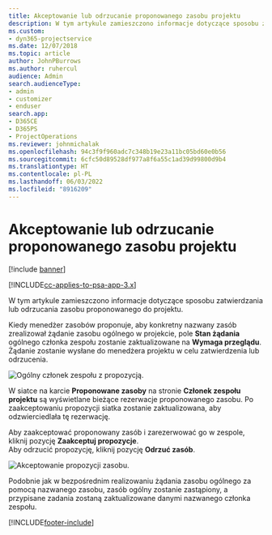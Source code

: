 ```yaml
---
title: Akceptowanie lub odrzucanie proponowanego zasobu projektu
description: W tym artykule zamieszczono informacje dotyczące sposobu zatwierdzania lub odrzucania zasobu proponowanego do projektu.
ms.custom:
- dyn365-projectservice
ms.date: 12/07/2018
ms.topic: article
author: JohnPBurrows
ms.author: ruhercul
audience: Admin
search.audienceType:
- admin
- customizer
- enduser
search.app:
- D365CE
- D365PS
- ProjectOperations
ms.reviewer: johnmichalak
ms.openlocfilehash: 94c3f9f960adc7c348b19e23a11bc05bd60e0b56
ms.sourcegitcommit: 6cfc50d89528df977a8f6a55c1ad39d99800d9b4
ms.translationtype: HT
ms.contentlocale: pl-PL
ms.lasthandoff: 06/03/2022
ms.locfileid: "8916209"
---
```

# <a name="accept-or-reject-a-proposed-project-resource"></a>Akceptowanie lub odrzucanie proponowanego zasobu projektu

[!include [banner](../includes/psa-now-project-operations.md)]

[!INCLUDE[cc-applies-to-psa-app-3.x](../includes/cc-applies-to-psa-app-3x.md)]

W tym artykule zamieszczono informacje dotyczące sposobu zatwierdzania lub odrzucania zasobu proponowanego do projektu.

Kiedy menedżer zasobów proponuje, aby konkretny nazwany zasób zrealizował żądanie zasobu ogólnego w projekcie, pole **Stan żądania** ogólnego członka zespołu zostanie zaktualizowane na **Wymaga przeglądu**. Żądanie zostanie wysłane do menedżera projektu w celu zatwierdzenia lub odrzucenia.

![Ogólny członek zespołu z propozycją.](media/RM-how-to-19.png)

W siatce na karcie **Proponowane zasoby** na stronie **Członek zespołu projektu** są wyświetlane bieżące rezerwacje proponowanego zasobu. Po zaakceptowaniu propozycji siatka zostanie zaktualizowana, aby odzwierciedlała tę rezerwację. 

Aby zaakceptować proponowany zasób i zarezerwować go w zespole, kliknij pozycję **Zaakceptuj propozycje**.  
Aby odrzucić propozycję, kliknij pozycję **Odrzuć zasób**.

![Akceptowanie propozycji zasobu.](media/RM-how-to-20.png) 

Podobnie jak w bezpośrednim realizowaniu żądania zasobu ogólnego za pomocą nazwanego zasobu, zasób ogólny zostanie zastąpiony, a przypisane zadania zostaną zaktualizowane danymi nazwanego członka zespołu.


[!INCLUDE[footer-include](../includes/footer-banner.md)]
